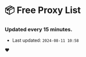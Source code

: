 # :package: Free Proxy List
### Updated every 15 minutes.

- Last updated: `2024-08-11 10:58`

:heart:
